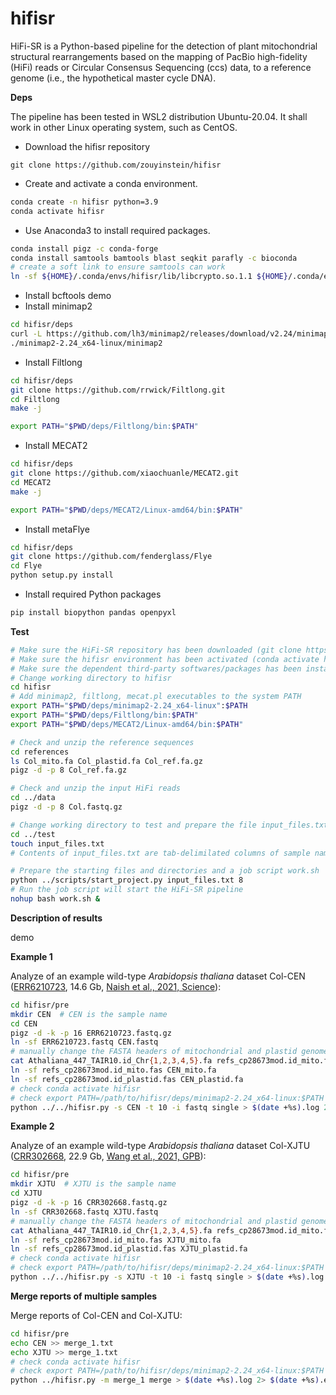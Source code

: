 # hifisr

HiFi-SR is a Python-based pipeline for the detection of plant mitochondrial structural rearrangements based on the mapping of PacBio high-fidelity (HiFi) reads or Circular Consensus Sequencing (ccs) data, to a reference genome (i.e., the hypothetical master cycle DNA).

**Deps**

The pipeline has been tested in WSL2 distribution Ubuntu-20.04. It shall work in other Linux operating system, such as CentOS.

* Download the hifisr repository

```
git clone https://github.com/zouyinstein/hifisr
```

* Create and activate a conda environment.

```bash
conda create -n hifisr python=3.9
conda activate hifisr
```

* Use Anaconda3 to install required packages.

```bash
conda install pigz -c conda-forge
conda install samtools bamtools blast seqkit parafly -c bioconda
# create a soft link to ensure samtools can work
ln -sf ${HOME}/.conda/envs/hifisr/lib/libcrypto.so.1.1 ${HOME}/.conda/envs/hifisr/lib/libcrypto.so.1.0.0  
```

* Install bcftools
  demo
* Install minimap2

```bash
cd hifisr/deps
curl -L https://github.com/lh3/minimap2/releases/download/v2.24/minimap2-2.24_x64-linux.tar.bz2 | tar -jxvf -
./minimap2-2.24_x64-linux/minimap2
```

* Install Filtlong

```bash
cd hifisr/deps
git clone https://github.com/rrwick/Filtlong.git
cd Filtlong
make -j

export PATH="$PWD/deps/Filtlong/bin:$PATH"
```

* Install MECAT2

```bash
cd hifisr/deps
git clone https://github.com/xiaochuanle/MECAT2.git
cd MECAT2
make -j

export PATH="$PWD/deps/MECAT2/Linux-amd64/bin:$PATH"
```

* Install metaFlye

```bash
cd hifisr/deps
git clone https://github.com/fenderglass/Flye
cd Flye
python setup.py install
```

* Install required Python packages

```bash
pip install biopython pandas openpyxl
```

**Test**

```bash
# Make sure the HiFi-SR repository has been downloaded (git clone https://github.com/zouyinstein/hifisr).
# Make sure the hifisr environment has been activated (conda activate hifisr).
# Make sure the dependent third-party softwares/packages has been installed.
# Change working directory to hifisr
cd hifisr
# Add minimap2, filtlong, mecat.pl executables to the system PATH
export PATH="$PWD/deps/minimap2-2.24_x64-linux":$PATH
export PATH="$PWD/deps/Filtlong/bin:$PATH"
export PATH="$PWD/deps/MECAT2/Linux-amd64/bin:$PATH"

# Check and unzip the reference sequences
cd references
ls Col_mito.fa Col_plastid.fa Col_ref.fa.gz
pigz -d -p 8 Col_ref.fa.gz

# Check and unzip the input HiFi reads
cd ../data
pigz -d -p 8 Col.fastq.gz

# Change working directory to test and prepare the file input_files.txt
cd ../test
touch input_files.txt
# Contents of input_files.txt are tab-delimilated columns of sample name, input reads, total genome reference, mt genome reference, and pt  genome reference. The information of multiple samples can be added in different lines.

# Prepare the starting files and directories and a job script work.sh
python ../scripts/start_project.py input_files.txt 8
# Run the job script will start the HiFi-SR pipeline
nohup bash work.sh &
```

**Description of results**

demo

**Example 1**

Analyze of an example wild-type *Arabidopsis thaliana* dataset Col-CEN ([ERR6210723](https://www.ncbi.nlm.nih.gov/sra/ERR6210723), 14.6 Gb, [Naish et al., 2021, Science](https://www.science.org/doi/10.1126/science.abi7489)):

```bash
cd hifisr/pre
mkdir CEN  # CEN is the sample name
cd CEN
pigz -d -k -p 16 ERR6210723.fastq.gz
ln -sf ERR6210723.fastq CEN.fastq
# manually change the FASTA headers of mitochondrial and plastid genome refercences into mito and plastid for easily manipulation
cat Athaliana_447_TAIR10.id_Chr{1,2,3,4,5}.fa refs_cp28673mod.id_mito.fas refs_cp28673mod.id_plastid.fas > CEN_ref.fa
ln -sf refs_cp28673mod.id_mito.fas CEN_mito.fa
ln -sf refs_cp28673mod.id_plastid.fas CEN_plastid.fa
# check conda activate hifisr
# check export PATH=/path/to/hifisr/deps/minimap2-2.24_x64-linux:$PATH
python ../../hifisr.py -s CEN -t 10 -i fastq single > $(date +%s).log 2> $(date +%s).err &

```

**Example 2**

Analyze of an example wild-type *Arabidopsis thaliana* dataset Col-XJTU ([CRR302668](https://ngdc.cncb.ac.cn/gsa/browse/CRA004538/CRR302668), 22.9 Gb, [Wang et al., 2021, GPB](https://www.sciencedirect.com/science/article/pii/S1672022921001741)):

```bash
cd hifisr/pre
mkdir XJTU  # XJTU is the sample name
cd XJTU
pigz -d -k -p 16 CRR302668.fastq.gz
ln -sf CRR302668.fastq XJTU.fastq
# manually change the FASTA headers of mitochondrial and plastid genome refercences into mito and plastid for easily manipulation
cat Athaliana_447_TAIR10.id_Chr{1,2,3,4,5}.fa refs_cp28673mod.id_mito.fas refs_cp28673mod.id_plastid.fas > XJTU_ref.fa
ln -sf refs_cp28673mod.id_mito.fas XJTU_mito.fa
ln -sf refs_cp28673mod.id_plastid.fas XJTU_plastid.fa
# check conda activate hifisr
# check export PATH=/path/to/hifisr/deps/minimap2-2.24_x64-linux:$PATH
python ../../hifisr.py -s XJTU -t 10 -i fastq single > $(date +%s).log 2> $(date +%s).err &
```

**Merge reports of multiple samples**

Merge reports of Col-CEN and Col-XJTU:

```bash
cd hifisr/pre
echo CEN >> merge_1.txt
echo XJTU >> merge_1.txt
# check conda activate hifisr
# check export PATH=/path/to/hifisr/deps/minimap2-2.24_x64-linux:$PATH
python ../hifisr.py -m merge_1 merge > $(date +%s).log 2> $(date +%s).err &
```
